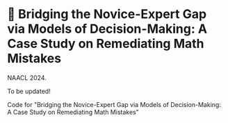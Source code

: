 # 🌁 Bridging the Novice-Expert Gap via Models of Decision-Making: A Case Study on Remediating Math Mistakes

NAACL 2024. 

To be updated!

Code for "Bridging the Novice-Expert Gap via Models of Decision-Making: A Case Study on Remediating Math Mistakes"
